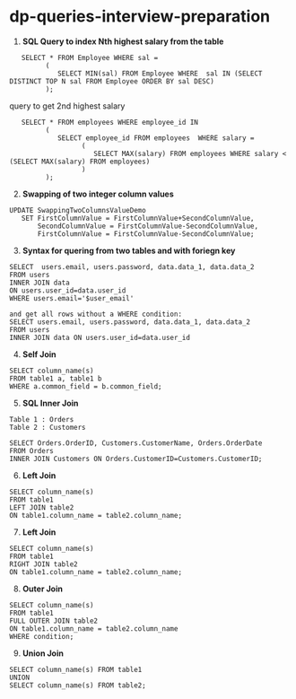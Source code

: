 # dp-queries-interview-preparation

1. <b> SQL Query to index Nth highest salary from the table </b>

```
   SELECT * FROM Employee WHERE sal = 
         (
            SELECT MIN(sal) FROM Employee WHERE  sal IN (SELECT DISTINCT TOP N sal FROM Employee ORDER BY sal DESC)
         );
```
   query to get 2nd highest salary
```
   SELECT * FROM employees WHERE employee_id IN 
         (
            SELECT employee_id FROM employees  WHERE salary =
                  (
                     SELECT MAX(salary) FROM employees WHERE salary < (SELECT MAX(salary) FROM employees)
                  )
         );

```
2. <b> Swapping of two integer column values </b>
```
UPDATE SwappingTwoColumnsValueDemo
   SET FirstColumnValue = FirstColumnValue+SecondColumnValue,
       SecondColumnValue = FirstColumnValue-SecondColumnValue,
       FirstColumnValue = FirstColumnValue-SecondColumnValue;
```
3. <b>Syntax for quering from two tables and with foriegn key </b>
```
SELECT  users.email, users.password, data.data_1, data.data_2
FROM users
INNER JOIN data 
ON users.user_id=data.user_id
WHERE users.email='$user_email'

and get all rows without a WHERE condition:
SELECT users.email, users.password, data.data_1, data.data_2
FROM users
INNER JOIN data ON users.user_id=data.user_id
```

4. <b>Self Join</b>

```
SELECT column_name(s)
FROM table1 a, table1 b
WHERE a.common_field = b.common_field;
```
5. <b>SQL Inner Join</b>

```
Table 1 : Orders
Table 2 : Customers

SELECT Orders.OrderID, Customers.CustomerName, Orders.OrderDate
FROM Orders
INNER JOIN Customers ON Orders.CustomerID=Customers.CustomerID;
```

6. <b>Left Join</b>
```
SELECT column_name(s)
FROM table1
LEFT JOIN table2
ON table1.column_name = table2.column_name;
```

7. <b>Left Join</b>
```
SELECT column_name(s)
FROM table1
RIGHT JOIN table2
ON table1.column_name = table2.column_name;
```
8. <b>Outer Join</b>
```
SELECT column_name(s)
FROM table1
FULL OUTER JOIN table2
ON table1.column_name = table2.column_name
WHERE condition;
```
9. <b>Union Join</b>
```
SELECT column_name(s) FROM table1
UNION
SELECT column_name(s) FROM table2;
```
